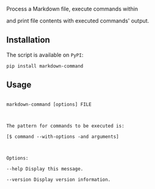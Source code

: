 
Process a Markdown file, execute commands within

and print file contents with executed commands' output.

  

## Installation

  

The script is available on `PyPI`:

  

```
pip install markdown-command

```

  
  
## Usage
```

markdown-command [options] FILE

  

The pattern for commands to be executed is:

[$ command --with-options -and arguments]

  

Options:

--help Display this message.

--version Display version information.

```